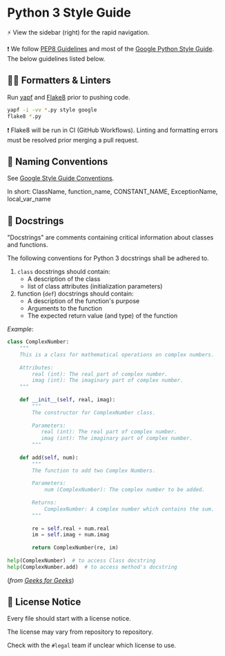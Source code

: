 # Python 3 Style Guide

:zap: View the sidebar (right) for the rapid navigation.

:exclamation: We follow [PEP8 Guidelines](https://peps.python.org/pep-0008/#naming-conventions) and most of the [Google Python Style Guide](https://google.github.io/styleguide/pyguide.html). The below guidelines listed below.

## :guardsman: Formatters & Linters

Run [yapf](https://pypi.org/project/autopep8/) and [Flake8](https://pypi.org/project/flake8/) prior to pushing code.

```bash
yapf -i -vv *.py style google
flake8 *.py
```

:exclamation: Flake8 will be run in CI (GitHub Workflows). Linting and formatting errors must be resolved prior merging a pull request.

## :speech_balloon: Naming Conventions

See [Google Style Guide Conventions](https://google.github.io/styleguide/pyguide.html#316-naming).

In short: ClassName, function_name, CONSTANT_NAME, ExceptionName, local_var_name

## :notebook_with_decorative_cover: Docstrings

"Docstrings" are comments containing critical information about classes and functions.

The following conventions for Python 3 docstrings shall be adhered to.

1. `class` docstrings should contain:
   - A description of the class
   - list of class attributes (initialization parameters)
2. function (`def`) docstrings should contain:
   - A description of the function's purpose
   - Arguments to the function
   - The expected return value (and type) of the function

*Example*:

```python
class ComplexNumber:
    """
    This is a class for mathematical operations on complex numbers.
      
    Attributes:
        real (int): The real part of complex number.
        imag (int): The imaginary part of complex number.
    """
  
    def __init__(self, real, imag):
        """
        The constructor for ComplexNumber class.
  
        Parameters:
           real (int): The real part of complex number.
           imag (int): The imaginary part of complex number.   
        """
  
    def add(self, num):
        """
        The function to add two Complex Numbers.
  
        Parameters:
            num (ComplexNumber): The complex number to be added.
          
        Returns:
            ComplexNumber: A complex number which contains the sum.
        """
  
        re = self.real + num.real
        im = self.imag + num.imag
  
        return ComplexNumber(re, im)
  
help(ComplexNumber)  # to access Class docstring
help(ComplexNumber.add)  # to access method's docstring
```
(*from [Geeks for Geeks](https://www.geeksforgeeks.org/python-docstrings/)*)

## :page_with_curl: License Notice

Every file should start with a license notice.

The license may vary from repository to repository.

Check with the `#legal` team if unclear which license to use.